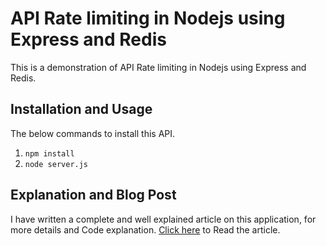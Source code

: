 # API Rate limiting in Nodejs using Express and Redis

This is a demonstration of API Rate limiting in Nodejs using Express and Redis.


## Installation and Usage
The below commands to install this API.
1. `npm install`
2. `node server.js`


## Explanation and Blog Post
I have written a complete and well explained article on this application, for more details and Code explanation. [Click here](http://www.codershood.info/2018/06/16/creating-api-rate-limiter-in-nodejs-using-express-and-redis/) to Read the article.
